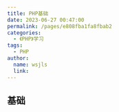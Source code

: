 ```yaml
---
title: PHP基础
date: 2023-06-27 00:47:00
permalink: /pages/e808fba1fa8fbab2
categories:
  - 《PHP》学习
tags: 
  - PHP
author: 
  name: wsjls
  link: 
---
```


## 基础
